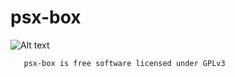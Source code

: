 # psx-box
![Alt text](  http://i.imgur.com/mkp3JJb.jpg "psx-box")

       psx-box is free software licensed under GPLv3





